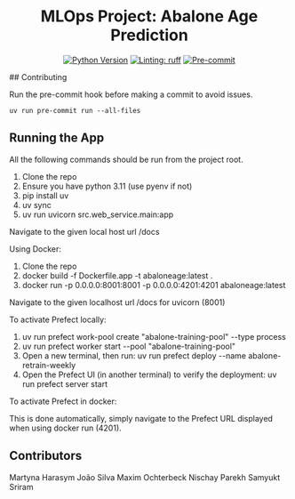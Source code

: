 <div align="center">

# MLOps Project: Abalone Age Prediction

[![Python Version](https://img.shields.io/badge/python-3.10%20or%203.11-blue.svg)]()
[![Linting: ruff](https://img.shields.io/endpoint?url=https://raw.githubusercontent.com/charliermarsh/ruff/main/assets/badge/v2.json)](https://github.com/astral-sh/ruff)
[![Pre-commit](https://img.shields.io/badge/pre--commit-enabled-informational?logo=pre-commit&logoColor=white)](https://github.com/artefactory/xhec-mlops-project-student/blob/main/.pre-commit-config.yaml)
</div>
## Contributing

Run the pre-commit hook before making a commit to avoid issues.

`uv run pre-commit run --all-files`

## Running the App
All the following commands should be run from the project root.


1. Clone the repo
2. Ensure you have python 3.11 (use pyenv if not)
3. pip install uv
4. uv sync
5. uv run uvicorn src.web_service.main:app

Navigate to the given local host url /docs

Using Docker:

1. Clone the repo
2. docker build -f Dockerfile.app -t abaloneage:latest .
3. docker run -p 0.0.0.0:8001:8001 -p 0.0.0.0:4201:4201 abaloneage:latest

Navigate to the given localhost url /docs for uvicorn (8001)

To activate Prefect locally:
1. uv run prefect work-pool create "abalone-training-pool" --type process
2. uv run prefect worker start --pool "abalone-training-pool"
3. Open a new terminal, then run: uv run prefect deploy --name abalone-retrain-weekly
4. Open the Prefect UI (in another terminal) to verify the deployment: uv run prefect server start

To activate Prefect in docker:

This is done automatically, simply navigate to the Prefect URL displayed when using docker run (4201).

## Contributors

Martyna Harasym
João Silva
Maxim Ochterbeck
Nischay Parekh
Samyukt Sriram
